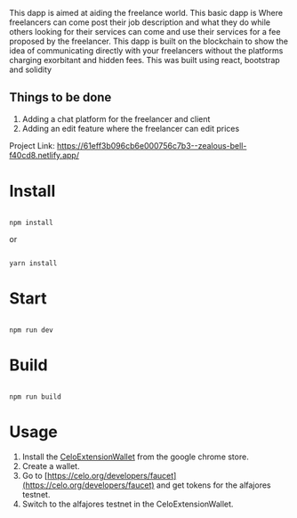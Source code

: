 This dapp is aimed at aiding the freelance world. This basic dapp is Where freelancers can come post their job description and what they do while others looking for their services can come and use their services for a fee proposed by the freelancer. This dapp is built on the blockchain to show the idea of communicating directly with your freelancers without the platforms charging exorbitant and hidden fees. This was built using react, bootstrap and solidity

## Things to be done
1) Adding a chat platform for the freelancer and client
2) Adding an edit feature where the freelancer can edit prices

Project Link: https://61eff3b096cb6e000756c7b3--zealous-bell-f40cd8.netlify.app/


# Install

```

npm install

```

or 

```

yarn install

```

# Start

```

npm run dev

```

# Build

```

npm run build

```
# Usage
1. Install the [CeloExtensionWallet](https://chrome.google.com/webstore/detail/celoextensionwallet/kkilomkmpmkbdnfelcpgckmpcaemjcdh?hl=en) from the google chrome store.
2. Create a wallet.
3. Go to [https://celo.org/developers/faucet](https://celo.org/developers/faucet) and get tokens for the alfajores testnet.
4. Switch to the alfajores testnet in the CeloExtensionWallet.

